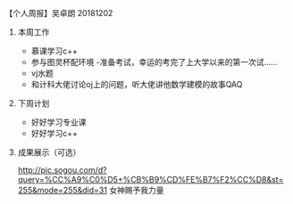 【个人周报】吴卓朗 20181202

1. 本周工作

    - 慕课学习c++
    - 参与图灵杯配环境
    -准备考试，幸运的考完了上大学以来的第一次试......
    - vj水题
    - 和计科大佬讨论oj上的问题，听大佬讲他数学建模的故事QAQ
 	
2. 下周计划

   - 好好学习专业课
   - 好好学习c++
  
  
3. 成果展示（可选）

	http://pic.sogou.com/d?query=%CC%A9%C0%D5+%CB%B9%CD%FE%B7%F2%CC%D8&st=255&mode=255&did=31
        女神赐予我力量
